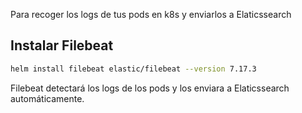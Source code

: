 Para recoger los logs de tus pods en k8s y enviarlos a Elaticssearch

## Instalar Filebeat

```sh
helm install filebeat elastic/filebeat --version 7.17.3
```

Filebeat detectará los logs de los pods y los enviara a Elaticssearch automáticamente.